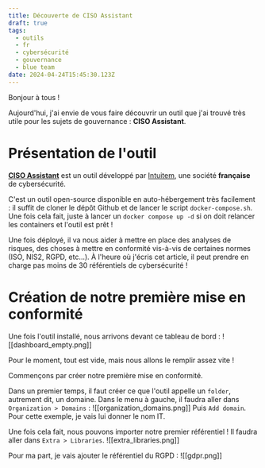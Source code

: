 ```yaml
---
title: Découverte de CISO Assistant
draft: true
tags:
  - outils
  - fr
  - cybersécurité
  - gouvernance
  - blue team
date: 2024-04-24T15:45:30.123Z
---
```

Bonjour à tous !

Aujourd'hui, j'ai envie de vous faire découvrir un outil que j'ai trouvé très utile pour les sujets de gouvernance : **CISO Assistant**.

# Présentation de l'outil

**[CISO Assistant](https://github.com/intuitem/ciso-assistant-community)** est un outil développé par [Intuitem](https://intuitem.com/), une société **française** de cybersécurité.

C'est un outil open-source disponible en auto-hébergement très facilement : il suffit de cloner le dépôt Github et de lancer le script `docker-compose.sh`. Une fois cela fait, juste à lancer un `docker compose up -d` si on doit relancer les containers et l'outil est prêt !

Une fois déployé, il va nous aider à mettre en place des analyses de risques, des choses à mettre en conformité vis-à-vis de certaines normes (ISO, NIS2, RGPD, etc...). À l'heure où j'écris cet article, il peut prendre en charge pas moins de 30 référentiels de cybersécurité !

# Création de notre première mise en conformité

Une fois l'outil installé, nous arrivons devant ce tableau de bord :
![[dashboard_empty.png]]

Pour le moment, tout est vide, mais nous allons le remplir assez vite !

Commençons par créer notre première mise en conformité. 

Dans un premier temps, il faut créer ce que l'outil appelle un `folder`, autrement dit, un domaine. Dans le menu à gauche, il faudra aller dans `Organization > Domains` :
![[organization_domains.png]]
Puis `Add domain`. Pour cette exemple, je vais lui donner le nom IT.

Une fois cela fait, nous pouvons importer notre premier référentiel !
Il faudra aller dans `Extra > Libraries`.
![[extra_libraries.png]]

Pour ma part, je vais ajouter le référentiel du RGPD :
![[gdpr.png]]



